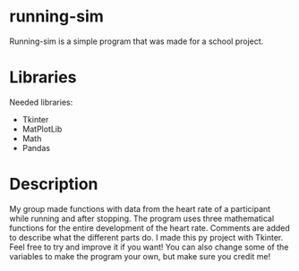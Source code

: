 # running-sim

Running-sim is a simple program that was made for a school project.

# Libraries

Needed libraries:

- Tkinter
- MatPlotLib
- Math
- Pandas

# Description

My group made functions with data from the heart rate of a participant while running and after stopping. The program uses three mathematical functions for the entire development of the heart rate. Comments are added to describe what the different parts do. I made this py project with Tkinter. Feel free to try and improve it if you want! You can also change some of the variables to make the program your own, but make sure you credit me!
